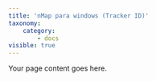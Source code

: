 ```yaml
---
title: 'nMap para windows (Tracker ID)'
taxonomy:
    category:
        - docs
visible: true
---
```


Your page content goes here.
